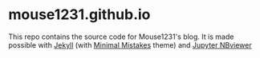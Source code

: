 mouse1231.github.io
=========

This repo contains the source code for Mouse1231's blog. It is made possible with [Jekyll](https://jekyllrb.com/) (with [Minimal Mistakes](https://mmistakes.github.io/minimal-mistakes/) theme) and [Jupyter NBviewer](http://nbviewer.jupyter.org/)